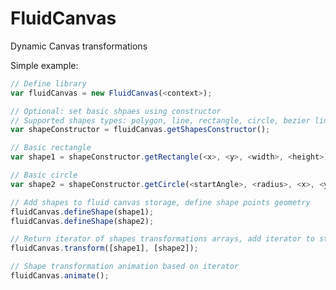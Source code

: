 # FluidCanvas
Dynamic Canvas transformations

Simple example:

```javascript
// Define library
var fluidCanvas = new FluidCanvas(<context>);
```

```javascript
// Optional: set basic shpaes using constructor
// Supported shapes types: polygon, line, rectangle, circle, bezier line
var shapeConstructor = fluidCanvas.getShapesConstructor();
```

```javascript
// Basic rectangle
var shape1 = shapeConstructor.getRectangle(<x>, <y>, <width>, <height>);
```

```javascript
// Basic circle
var shape2 = shapeConstructor.getCircle(<startAngle>, <radius>, <x>, <y>);
```

```javascript
// Add shapes to fluid canvas storage, define shape points geometry
fluidCanvas.defineShape(shape1);
fluidCanvas.defineShape(shape2);
```

```javascript
// Return iterator of shapes transformations arrays, add iterator to storage
fluidCanvas.transform([shape1], [shape2]);
```

```javascript
// Shape transformation animation based on iterator
fluidCanvas.animate();
```